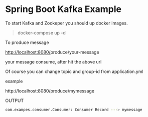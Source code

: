 # Spring Boot Kafka Example

To start Kafka and Zookeper you should up docker images.

> docker-compose up -d

To produce message

[http://localhost:8080/](http://localhost:8080/{you)produce/your-message

your message consume, after hit the above url

Of course you can change topic and group-id from application.yml  

example

http://localhost:8080/produce/mymessage

OUTPUT

```bash
com.exampes.consumer.Consumer: Consumer Record ---> mymessage
```
